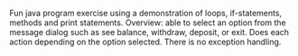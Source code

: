 Fun java program exercise using a demonstration of loops, if-statements, methods and print statements. Overview: able to select an option from the message dialog such as see balance, withdraw, deposit, or exit. Does each action depending on the option selected. There is no exception handling.
